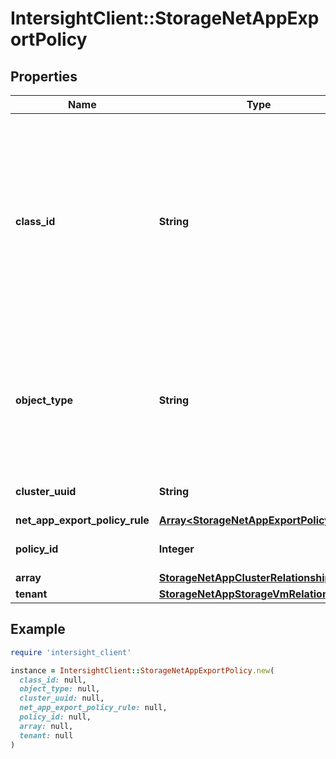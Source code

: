 # IntersightClient::StorageNetAppExportPolicy

## Properties

| Name | Type | Description | Notes |
| ---- | ---- | ----------- | ----- |
| **class_id** | **String** | The fully-qualified name of the instantiated, concrete type. This property is used as a discriminator to identify the type of the payload when marshaling and unmarshaling data. | [default to &#39;storage.NetAppExportPolicy&#39;] |
| **object_type** | **String** | The fully-qualified name of the instantiated, concrete type. The value should be the same as the &#39;ClassId&#39; property. | [default to &#39;storage.NetAppExportPolicy&#39;] |
| **cluster_uuid** | **String** | Unique identity of the device. | [optional][readonly] |
| **net_app_export_policy_rule** | [**Array&lt;StorageNetAppExportPolicyRule&gt;**](StorageNetAppExportPolicyRule.md) |  | [optional] |
| **policy_id** | **Integer** | ID for the Export Policy. | [optional][readonly] |
| **array** | [**StorageNetAppClusterRelationship**](StorageNetAppClusterRelationship.md) |  | [optional] |
| **tenant** | [**StorageNetAppStorageVmRelationship**](StorageNetAppStorageVmRelationship.md) |  | [optional] |

## Example

```ruby
require 'intersight_client'

instance = IntersightClient::StorageNetAppExportPolicy.new(
  class_id: null,
  object_type: null,
  cluster_uuid: null,
  net_app_export_policy_rule: null,
  policy_id: null,
  array: null,
  tenant: null
)
```

